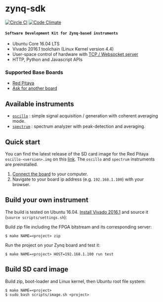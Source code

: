 # zynq-sdk

[![Circle CI](https://circleci.com/gh/Koheron/zynq-sdk.svg?style=shield)](https://circleci.com/gh/Koheron/zynq-sdk)
[![Code Climate](https://codeclimate.com/github/Koheron/zynq-sdk/badges/gpa.svg)](https://codeclimate.com/github/Koheron/zynq-sdk)

#### `Software Development Kit for Zynq-based instruments`

* Ubuntu Core 16.04 LTS
* Vivado 2016.1 toolchain (Linux Kernel version 4.4)
* User-space control of hardware with [TCP / Websocket server](https://github.com/Koheron/tcp-server)
* HTTP, Python and Javascript APIs

### Supported Base Boards

* [Red Pitaya](http://redpitaya.com)
* [Ask for another board](https://github.com/Koheron/zynq-sdk/issues/new)

## Available instruments

* [`oscillo`](https://github.com/Koheron/zynq-sdk/tree/master/projects/oscillo) : simple signal acquisition / generation with coherent averaging mode.
* [`spectrum`](https://github.com/Koheron/zynq-sdk/tree/master/projects/spectrum) : spectrum analyzer with peak-detection and averaging.

## Quick start

You can find the latest release of the SD card image for the Red Pitaya `oscillo-<version>.img` on this [link](https://github.com/Koheron/zynq-sdk/releases). The `oscillo` and `spectrum` instruments are preinstalled.

1. [Connect the board](http://www.koheron.com/products/laser-development-kit/getting-started/) to your computer.
2. Navigate to your board ip address (e.g. `192.168.1.100`) with your browser.

## Build your own instrument

The build is tested on Ubuntu 16.04.
[Install Vivado 2016.1](https://github.com/Koheron/zynq-sdk/issues/101) and source it (`source scripts/settings.sh`):

Build zip file including the FPGA bitstream and its corresponding server:
```
$ make NAME=<project> zip
```

Run the project on your Zynq board and test it:
```
$ make NAME=<project> HOST=192.168.1.100 run test
```

## Build SD card image

Build zip, boot-loader and Linux kernel, then Ubuntu root file system:
```
$ make NAME=<project>
$ sudo bash scripts/image.sh <project>
```
